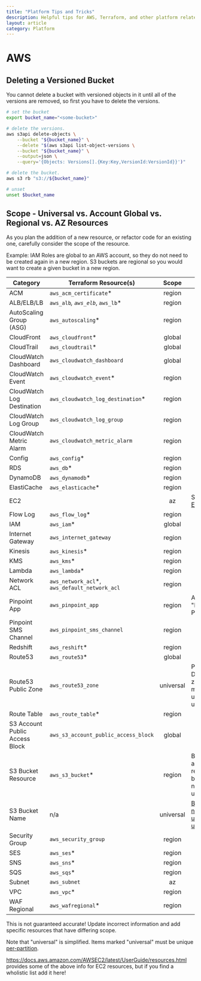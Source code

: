 ```yaml
---
title: "Platform Tips and Tricks"
description: Helpful tips for AWS, Terraform, and other platform related tech
layout: article
category: Platform
---
```



# AWS

## Deleting a Versioned Bucket

You cannot delete a bucket with versioned objects in it until all of the versions are removed, so first you have to delete the versions.

```sh
# set the bucket
export bucket_name="<some-bucket>"

# delete the versions.
aws s3api delete-objects \
    --bucket "${bucket_name}" \
    --delete "$(aws s3api list-object-versions \
    --bucket "${bucket_name}" \
    --output=json \
    --query='{Objects: Versions[].{Key:Key,VersionId:VersionId}}')"

# delete the bucket.
aws s3 rb "s3://${bucket_name}"

# unset
unset $bucket_name
```

## Scope - Universal vs. Account Global vs. Regional vs. AZ Resources

As you plan the addition of a new resource, or refactor code for an existing one,
carefully consider the scope of the resource.

Example: IAM Roles are global to an AWS account, so they do not need to be created
again in a new region.   S3 buckets are regional so you would want to create
a given bucket in a new region.


| Category                       | Terraform Resource(s)                         | Scope     | Notes                                                                                                                 |
|--------------------------------|-----------------------------------------------|:---------:|-----------------------------------------------------------------------------------------------------------------------|
| ACM                            | `aws_acm_certificate`*                        | region    |                                                                                                                       |
| ALB/ELB/LB                     | `aws_alb`*, `aws_elb`*, `aws_lb`*             | region    |                                                                                                                       |
| AutoScaling Group (ASG)        | `aws_autoscaling`*                            | region    |                                                                                                                       |
| CloudFront                     | `aws_cloudfront`*                             | global    |                                                                                                                       |
| CloudTrail                     | `aws_cloudtrail`*                             | global    |                                                                                                                       |
| CloudWatch Dashboard           | `aws_cloudwatch_dashboard`                    | global    |                                                                                                                       |
| CloudWatch Event               | `aws_cloudwatch_event`*                       | region    |                                                                                                                       |
| CloudWatch Log Destination     | `aws_cloudwatch_log_destination`*             | region    |                                                                                                                       |
| CloudWatch Log Group           | `aws_cloudwatch_log_group`                    | region    |                                                                                                                       |
| CloudWatch Metric Alarm        | `aws_cloudwatch_metric_alarm`                 | region    |                                                                                                                       |
| Config                         | `aws_config`*                                 | region    |                                                                                                                       |
| RDS                            | `aws_db`*                                     | region    |                                                                                                                       |
| DynamoDB                       | `aws_dynamodb`*                               | region    |                                                                                                                       |
| ElastiCache                    | `aws_elasticache`*                            | region    |                                                                                                                       |
| EC2                            |                                               |   az      | See [AWS: EC2](https://registry.terraform.io/providers/hashicorp/aws/latest/docs/resources/ami)                       |
| Flow Log                       | `aws_flow_log`*                               | region    |                                                                                                                       |
| IAM                            | `aws_iam`*                                    | global    |                                                                                                                       |
| Internet Gateway               | `aws_internet_gateway`                        | region    |                                                                                                                       |
| Kinesis                        | `aws_kinesis`*                                | region    |                                                                                                                       |
| KMS                            | `aws_kms`*                                    | region    |                                                                                                                       |
| Lambda                         | `aws_lambda`*                                 | region    |                                                                                                                       |
| Network ACL                    | `aws_network_acl`*, `aws_default_network_acl` | region    |                                                                                                                       |
| Pinpoint App                   | `aws_pinpoint_app`                            | region    | A.K.A. "Pinpoint Project"                                                                                             |
| Pinpoint SMS Channel           | `aws_pinpoint_sms_channel`                    | region    |                                                                                                                       |
| Redshift                       | `aws_reshift`*                                | region    |                                                                                                                       |
| Route53                        | `aws_route53`*                                | global    |                                                                                                                       |
| Route53 Public Zone            | `aws_route53_zone`                            | universal | Public DNS zones must be universally unique                                                                           |
| Route Table                    | `aws_route_table`*                            | region    |                                                                                                                       |
| S3 Account Public Access Block | `aws_s3_account_public_access_block`          | global    |                                                                                                                       |
| S3 Bucket Resource             | `aws_s3_bucket`*                              | region    | Buckets are regional, but the names are universal                                                                     |
| S3 Bucket Name                 | n/a                                           | universal | [Buckets names are universally unique!](https://docs.aws.amazon.com/AmazonS3/latest/userguide/bucketnamingrules.html) |
| Security Group                 | `aws_security_group`                          | region    |                                                                                                                       |
| SES                            | `aws_ses`*                                    | region    |                                                                                                                       |
| SNS                            | `aws_sns`*                                    | region    |                                                                                                                       |
| SQS                            | `aws_sqs`*                                    | region    |                                                                                                                       |
| Subnet                         | `aws_subnet`                                  |   az      |                                                                                                                       |
| VPC                            | `aws_vpc`*                                    | region    |                                                                                                                       |
| WAF Regional                   | `aws_wafregional`*                            | region    |                                                                                                                       |

This is not guaranteed accurate!  Update incorrect information and add specific
resources that have differing scope.

Note that "universal" is simplified.  Items marked "universal" must
be unique [per-partition](https://docs.aws.amazon.com/general/latest/gr/aws-arns-and-namespaces.html#arns-syntax).

https://docs.aws.amazon.com/AWSEC2/latest/UserGuide/resources.html provides some of the
above info for EC2 resources, but if you find a wholistic list add it here!

